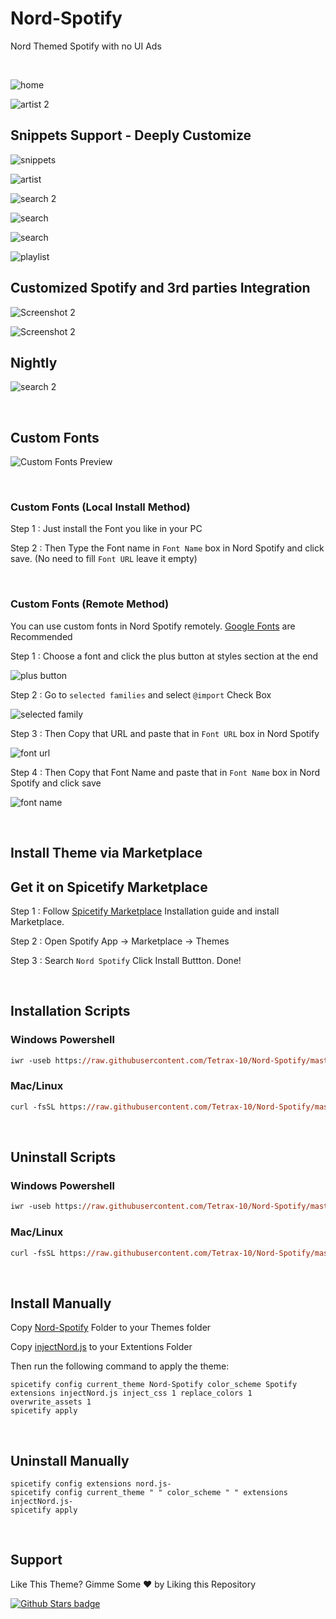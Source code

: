# Nord-Spotify

Nord Themed Spotify with no UI Ads

<br />

![home](https://raw.githubusercontent.com/Tetrax-10/Spicetify-Themes/master/assets/home.png)

![artist 2](https://raw.githubusercontent.com/Tetrax-10/Spicetify-Themes/master/assets/artist-2.png)

## Snippets Support - Deeply Customize

![snippets](https://raw.githubusercontent.com/Tetrax-10/Spicetify-Themes/master/assets/snippets.png)

![artist](https://raw.githubusercontent.com/Tetrax-10/Spicetify-Themes/master/assets/artist.png)

![search 2](https://raw.githubusercontent.com/Tetrax-10/Spicetify-Themes/master/assets/search-2.png)

![search](https://raw.githubusercontent.com/Tetrax-10/Spicetify-Themes/master/assets/search.png)

![search](https://raw.githubusercontent.com/Tetrax-10/Spicetify-Themes/master/assets/genre.png)

![playlist](https://raw.githubusercontent.com/Tetrax-10/Spicetify-Themes/master/assets/playlist.png)

## Customized Spotify and 3rd parties Integration

![Screenshot 2](https://raw.githubusercontent.com/Tetrax-10/Spicetify-Themes/master/assets/spotify-lyrics.png)

![Screenshot 2](https://raw.githubusercontent.com/Tetrax-10/Spicetify-Themes/master/assets/lyrics-plus.png)

## Nightly

![search 2](https://raw.githubusercontent.com/Tetrax-10/Spicetify-Themes/master/assets/nightly.png)

<br />

## Custom Fonts

![Custom Fonts Preview](https://raw.githubusercontent.com/Tetrax-10/Spicetify-Themes/master/assets/custom-fonts.png)

<br />

### Custom Fonts (Local Install Method)

Step 1 : Just install the Font you like in your PC

Step 2 : Then Type the Font name in `Font Name` box in Nord Spotify and click save. (No need to fill `Font URL` leave it empty)

<br />

### Custom Fonts (Remote Method)

You can use custom fonts in Nord Spotify remotely. [Google Fonts](https://fonts.google.com/) are Recommended

Step 1 : Choose a font and click the plus button at styles section at the end

![plus button](https://raw.githubusercontent.com/Tetrax-10/Spicetify-Themes/master/assets/plus-button.png)

Step 2 : Go to `selected families` and select `@import` Check Box

![selected family](https://raw.githubusercontent.com/Tetrax-10/Spicetify-Themes/master/assets/selected-family.png)

Step 3 : Then Copy that URL and paste that in `Font URL` box in Nord Spotify

![font url](https://raw.githubusercontent.com/Tetrax-10/Spicetify-Themes/master/assets/font-url.png)

Step 4 : Then Copy that Font Name and paste that in `Font Name` box in Nord Spotify and click save

![font name](https://raw.githubusercontent.com/Tetrax-10/Spicetify-Themes/master/assets/font-name.png)

<br />

## Install Theme via Marketplace

## Get it on Spicetify Marketplace

Step 1 : Follow [Spicetify Marketplace](https://github.com/spicetify/spicetify-marketplace/wiki/Installation) Installation guide and install Marketplace.

Step 2 : Open Spotify App -> Marketplace -> Themes

Step 3 : Search `Nord Spotify` Click Install Buttton. Done!

<br />

## Installation Scripts

### Windows Powershell

```ps
iwr -useb https://raw.githubusercontent.com/Tetrax-10/Nord-Spotify/master/install-scripts/install.ps1 | iex
```

### Mac/Linux

```ps
curl -fsSL https://raw.githubusercontent.com/Tetrax-10/Nord-Spotify/master/install-scripts/install.sh | sh
```

<br />

## Uninstall Scripts

### Windows Powershell

```ps
iwr -useb https://raw.githubusercontent.com/Tetrax-10/Nord-Spotify/master/install-scripts/uninstall.ps1 | iex
```

### Mac/Linux

```ps
curl -fsSL https://raw.githubusercontent.com/Tetrax-10/Nord-Spotify/master/install-scripts/uninstall.sh | sh
```

<br />

## Install Manually

Copy [Nord-Spotify](https://github.com/Tetrax-10/Nord-Spotify/tree/master/Nord-Spotify) Folder to your Themes folder

Copy [injectNord.js](https://github.com/Tetrax-10/Nord-Spotify/blob/master/src/injectNord.js) to your Extentions Folder

Then run the following command to apply the theme:

```
spicetify config current_theme Nord-Spotify color_scheme Spotify extensions injectNord.js inject_css 1 replace_colors 1 overwrite_assets 1
spicetify apply
```

<br />

## Uninstall Manually

```
spicetify config extensions nord.js-
spicetify config current_theme " " color_scheme " " extensions injectNord.js-
spicetify apply
```

<br />

## Support

Like This Theme? Gimme Some ❤️ by Liking this Repository

[![Github Stars badge](https://img.shields.io/github/stars/Tetrax-10/Spicetify-Themes?logo=github&style=social)](https://github.com/Tetrax-10/Spicetify-Themes)
